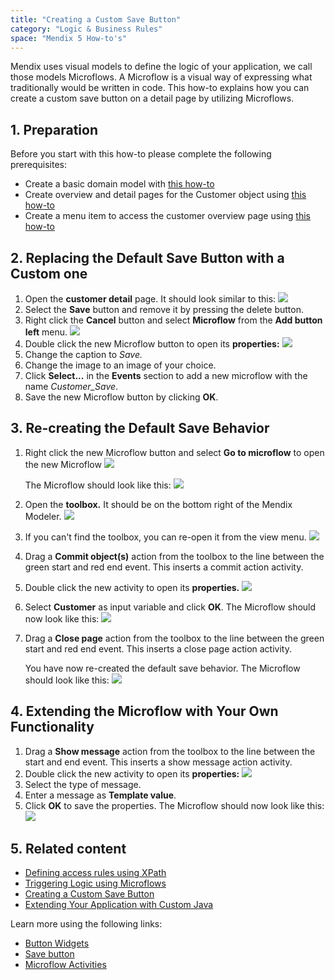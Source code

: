 ```yaml
---
title: "Creating a Custom Save Button"
category: "Logic & Business Rules"
space: "Mendix 5 How-to's"
---
```


Mendix uses visual models to define the logic of your application, we call those models Microflows. A Microflow is a visual way of expressing what traditionally would be written in code. This how-to explains how you can create a custom save button on a detail page by utilizing Microflows.

## 1\. Preparation

Before you start with this how-to please complete the following prerequisites:

*   Create a basic domain model with [this how-to](/howto50/creating-a-basic-data-layer)
*   Create overview and detail pages for the Customer object using [this how-to](/howto50/creating-your-first-two-overview-and-detail-pages)
*   Create a menu item to access the customer overview page using [this how-to](/howto50/setting-up-the-navigation-structure)

## 2\. Replacing the Default Save Button with a Custom one

1.  Open the **customer detail** page. It should look similar to this:
    ![](attachments/8784290/8946323.png)
2.  Select the **Save** button and remove it by pressing the delete button.
3.  Right click the **Cancel** button and select **Microflow** from the **Add button left** menu.
    ![](attachments/8784290/8946325.png)
4.  Double click the new Microflow button to open its **properties:**
    ![](attachments/8784290/8946326.png)
5.  Change the caption to _Save._
6.  Change the image to an image of your choice.
7.  Click **Select...** in the **Events** section to add a new microflow with the name _Customer_Save_.
8.  Save the new Microflow button by clicking **OK**.

## 3\. Re-creating the Default Save Behavior

1.  Right click the new Microflow button and select **Go to microflow** to open the new Microflow
    ![](attachments/8784290/8946328.png)

    The Microflow should look like this:
    ![](attachments/8784290/8946329.png)
2.  Open the **toolbox.** It should be on the bottom right of the Mendix Modeler.
    ![](attachments/8784287/8946802.png)
3.  If you can't find the toolbox, you can re-open it from the view menu.
    ![](attachments/2949137/3080419.png)
4.  Drag a **Commit object(s)** action from the toolbox to the line between the green start and red end event. This inserts a commit action activity.
5.  Double click the new activity to open its **properties.**
    ![](attachments/8784290/8946330.png)
6.  Select **Customer** as input variable and click **OK**. The Microflow should now look like this:
    ![](attachments/8784290/8946331.png)
7.  Drag a **Close page** action from the toolbox to the line between the green start and red end event. This inserts a close page action activity.

    You have now re-created the default save behavior. The Microflow should look like this:
    ![](attachments/8784290/8946332.png)

## 4\. Extending the Microflow with Your Own Functionality

1.  Drag a **Show message** action from the toolbox to the line between the start and end event. This inserts a show message action activity.
2.  Double click the new activity to open its **properties:**
    ![](attachments/8784290/8946333.png)
3.  Select the type of message.
4.  Enter a message as **Template value**.
5.  Click **OK** to save the properties. The Microflow should now look like this:
    ![](attachments/8784290/8946334.png)

## 5\. Related content

*   [Defining access rules using XPath](/howto50/defining-access-rules-using-xpath)
*   [Triggering Logic using Microflows](/howto50/triggering-logic-using-microflows)
*   [Creating a Custom Save Button](/howto50/creating-a-custom-save-button)
*   [Extending Your Application with Custom Java](/howto50/extending-your-application-with-custom-java)

Learn more using the following links:

*   [Button Widgets](/refguide5/button-widgets)
*   [Save button](/refguide5/save-button)
*   [Microflow Activities](/refguide5/activities)

<a name="Runbatchprocesses-Scheduledevent" rel="nofollow"></a>
